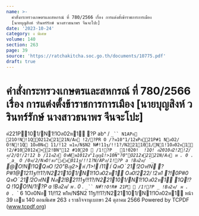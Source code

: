 ```yaml
---
name: >-
  คำสั่งกระทรวงเกษตรและสหกรณ์ ที่ 780/2566 เรื่อง การแต่งตั้งข้าราชการการเมือง
  [นายบุญสิงห์ วรินทร์รักษ์ นางสาวธนาพร จีนจะโปะ]
date: '2023-10-24'
category: ง พิเศษ
volume: 140
section: 263
page: 39
source: 'https://ratchakitcha.soc.go.th/documents/10775.pdf'
draft: true
---
```


# คำสั่งกระทรวงเกษตรและสหกรณ์ ที่ 780/2566 เรื่อง การแต่งตั้งข้าราชการการเมือง [นายบุญสิงห์ วรินทร์รักษ์ นางสาวธนาพร จีนจะโปะ]

คํ221P101/N1!1Oล02ห1์ ?P ab^ / `_`` N1APอ 21O!N!1QO212ช2121N/Aอ !2/?PR O /?พ10"1/12ชPอ21P#1 NลO2/ O!N!1Q 1Oอ0Nอ 11/!12 พ1ห/N$N2 N#็!11ฐ/!!1?/N221101/N1!1Oล02ห1์ !2/#102012ช>2!BN"12 #1020  /1!?P _ 1!020! `_`` !1Q! อ2010อํ2!2!2/ค/2/Q!/2!12 b /11ค2อ OหNพ1012ช"1ญญ1!>10N"?0"O212ช2121N/Aอ พ . 0 . `_a_ O /0ค/2/NหO!ชอ"อค011ฐ/!!1?N/APอ/1!?P a !Bล2ค/ `_`` @O!N!1QQหO !20"Bญ2>ห์ /1>!1์111์ QหO ํ 21!ํ2Oห!N ?P#1@1211ฐ/!!1?/N221101/N1!1Oล02ห1์ Oล0!222/ !2พ1 ?!0P#0 QหO ํ 21!ํ2Oห!N Nล2!B2111ฐ/!!1?/N221101/N1!1Oล02ห1์ 1Q!?Q !1QO!N/1!?P a !Bล2ค/ พ . 0 . `_`` N#็!!O!R# 21P  /1!?P _ !Bล2ค/ พ . 0 . `_` 6 1Oอ0Nอ 11/!12 พ1ห/N$N2 11ฐ/!!1?/N221101/N1!1Oล02ห1์ หน้า 39 เลม 140 ตอนพิเศษ 263 ง ราชกิจจานุเบกษา 24 ตุลาคม 2566 Powered by TCPDF (www.tcpdf.org)
